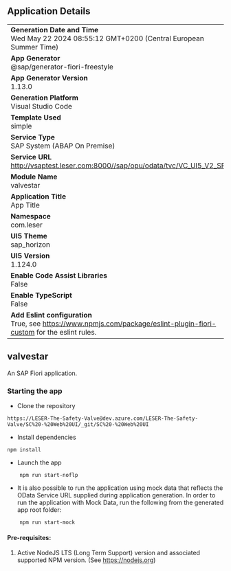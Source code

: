 ## Application Details
|               |
| ------------- |
|**Generation Date and Time**<br>Wed May 22 2024 08:55:12 GMT+0200 (Central European Summer Time)|
|**App Generator**<br>@sap/generator-fiori-freestyle|
|**App Generator Version**<br>1.13.0|
|**Generation Platform**<br>Visual Studio Code|
|**Template Used**<br>simple|
|**Service Type**<br>SAP System (ABAP On Premise)|
|**Service URL**<br>http://vsaptest.leser.com:8000//sap/opu/odata/tvc/VC_UI5_V2_SRV
|**Module Name**<br>valvestar|
|**Application Title**<br>App Title|
|**Namespace**<br>com.leser|
|**UI5 Theme**<br>sap_horizon|
|**UI5 Version**<br>1.124.0|
|**Enable Code Assist Libraries**<br>False|
|**Enable TypeScript**<br>False|
|**Add Eslint configuration**<br>True, see https://www.npmjs.com/package/eslint-plugin-fiori-custom for the eslint rules.|

## valvestar

An SAP Fiori application.

### Starting the  app

-   Clone the repository
```
https://LESER-The-Safety-Valve@dev.azure.com/LESER-The-Safety-Valve/SC%20-%20Web%20UI/_git/SC%20-%20Web%20UI
```

-   Install dependencies
```
npm install
```

-   Launch the app
```
    npm run start-noflp
```

- It is also possible to run the application using mock data that reflects the OData Service URL supplied during application generation.  In order to run the application with Mock Data, run the following from the generated app root folder:

```
    npm run start-mock
```

#### Pre-requisites:

1. Active NodeJS LTS (Long Term Support) version and associated supported NPM version.  (See https://nodejs.org)


